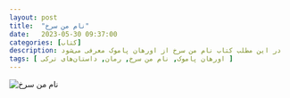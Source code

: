 ```yaml
---
layout: post
title:  "نام من سرخ"
date:   2023-05-30 09:37:00
categories: [کتاب]
description: در این مطلب کتاب نام من سرخ از اورهان پاموک معرفی می‌شود
tags: [ اورهان پاموک, نام من سرخ, رمان, داستان‌های ترکی ]
---
```





![نام من سرخ](https://img.ketabrah.ir/img/l/5313392443059339.jpg "نام من سرخ")
